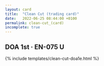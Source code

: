 ```yaml
---
layout: card
title:  "Clean Cut (trading card)"
date:   2022-06-25 08:44:00 +0100
permalink: clean-cut_(card)
incomplete: true
---
```


## DOA 1st &middot; EN-075 U

{% include templates/clean-cut-doa1e.html %}